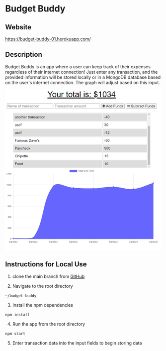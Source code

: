 # Budget Buddy

## Website

https://budget-buddy-01.herokuapp.com/

## Description

Budget Buddy is an app where a user can keep track of their expenses regardless of their internet connection! Just enter any transaction, and the provided information will be stored locally or in a MongoDB database based on the user's internet connection. The graph will adjust based on this input.

![homescreen image](./assets/img/budget-buddy-snapshot.png)

## Instructions for Local Use

1. clone the main branch from [GitHub](https://github.com/mimi5930/Budget-Buddy)

2. Navigate to the root directory

```
~/budget-buddy
```

3. Install the npm dependencies

```
npm install
```

4. Run the app from the root directory

```
npm start
```

5. Enter transaction data into the input fields to begin storing data
